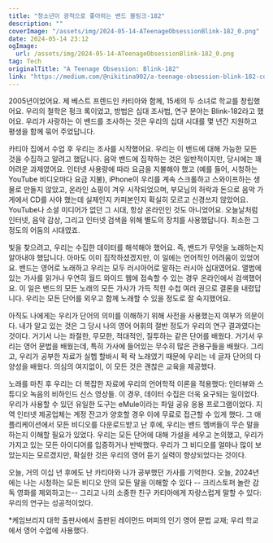 ```yaml
---
title: "청소년이 광적으로 좋아하는 밴드 블링크-182"
description: ""
coverImage: "/assets/img/2024-05-14-ATeenageObsessionBlink-182_0.png"
date: 2024-05-14 23:12
ogImage: 
  url: /assets/img/2024-05-14-ATeenageObsessionBlink-182_0.png
tag: Tech
originalTitle: "A Teenage Obsession: Blink-182"
link: "https://medium.com/@nikitina902/a-teenage-obsession-blink-182-cd73610830e9"
---
```



2005년이었어요. 제 베스트 프렌드인 카티아와 함께, 15세의 두 소녀로 학교를 창립했어요. 우리의 철학은 펑크 록이었고, 방법은 십대 조사법, 연구 분야는 Blink-182라고 했어요. 우리가 사랑하는 이 밴드를 조사하는 것은 우리의 십대 시대를 몇 년간 지원하고 평생을 함께 묶어 주었답니다.

카티아 집에서 수업 후 우리는 조사를 시작했어요. 우리는 이 밴드에 대해 가능한 모든 것을 수집하고 알려고 했답니다. 음악 밴드에 집착하는 것은 일반적이지만, 당시에는 꽤 어려운 과제였어요. 인터넷 사용량에 따라 요금을 지불해야 했고 (예를 들어, 시청하는 YouTube 비디오마다 요금 지불), iPhone이 우리를 계속 스크롤하고 스와이프하는 생물로 만들지 않았고, 온라인 쇼핑이 겨우 시작되었으며, 부모님의 허락과 돈으로 음악 가게에서 CD를 사야 했는데 실제인지 카피본인지 확실히 모르고 신경쓰지 않았어요. YouTube나 소셜 미디어가 없던 그 시대, 항상 온라인인 것도 아니었어요. 오늘날처럼 인터넷, 음악 감상, 그리고 인터넷 검색을 위해 별도의 장치를 사용했답니다. 최소한 그 정도의 어둠의 시대였죠.

빛을 찾으려고, 우리는 수집한 데이터를 해석해야 했어요. 즉, 밴드가 무엇을 노래하는지 알아내야 했답니다. 아마도 이미 짐작하셨겠지만, 이 일에는 언어적인 어려움이 있었어요. 밴드는 영어로 노래하고 우리는 모두 러시아어로 말하는 러시아 십대였어요. 앨범에 있는 가사를 읽거나 우연히 월드 와이드 웹에 접속할 수 있는 경우 온라인에서 검색했어요. 이 일은 밴드의 모든 노래의 모든 가사가 가득 적힌 수첩 여러 권으로 결론을 내렸답니다. 우리는 모든 단어를 외우고 함께 노래할 수 있을 정도로 잘 숙지했어요.



아직도 나에게는 우리가 단어의 의미를 이해하기 위해 사전을 사용했는지 여부가 의문이다. 내가 알고 있는 것은 그 당시 나의 영어 어휘의 절반 정도가 우리의 연구 결과였다는 것이다. 거기서 나는 좌절한, 무모한, 적대적인, 질투하는 같은 단어를 배웠다. 거기서 우리는 영어 문법을 배웠는데, 특히 가사에 들어있는 무수히 많은 관용구들을 배웠다. 그리고, 우리가 공부한 자료가 실헵 할바시 퍽 락 노래였기 때문에 우리는 네 글자 단어의 다양성을 배웠다. 의심의 여지없이, 이 모든 것은 괜찮은 교육을 제공했다.

노래를 마친 후 우리는 더 복잡한 자료에 우리의 언어학적 이론을 적용했다: 인터뷰와 스튜디오 녹음의 비하인드 신스 영상들. 이 경우, 데이터 수집은 더욱 요구되는 일이었다. 우리가 사용할 수 있던 유일한 도구는 eMule이라는 파일 공유 응용 프로그램이었다. 지역 인터넷 제공업체는 계정 잔고가 양호할 경우 이에 무료로 접근할 수 있게 했다. 그 애플리케이션에서 모든 비디오를 다운로드받고 난 후에, 우리는 밴드 멤버들이 무슨 말을 하는지 이해할 필요가 있었다. 우리는 모든 단어에 대해 가설을 세우고 논의했고, 우리가 가지고 있는 모든 아이디어를 입증하거나 반박했다. 우리가 그 비디오를 얼마나 많이 보았는지는 모르겠지만, 확실한 것은 우리의 영어 듣기 실력이 향상되었다는 것이다.

오늘, 거의 이십 년 후에도 난 카티아와 나가 공부했던 가사를 기억한다. 오늘, 2024년에는 나는 시청하는 모든 비디오 안의 모든 말을 이해할 수 있다 -- 크리스토퍼 놀란 감독 영화를 제외하고는-- 그리고 나의 소중한 친구 카티아에게 자랑스럽게 말할 수 있다: 우리의 연구는 성공적이었다.

*케임브리지 대학 출판사에서 출판된 레이먼드 머피의 인기 영어 문법 교재; 우리 학교에서 영어 수업에 사용했다.